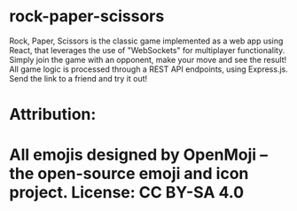 # rock-paper-scissors
Rock, Paper, Scissors is the classic game implemented as a web app using React, that leverages the use of "WebSockets" for multiplayer functionality. Simply join the game with an opponent, make your move and see the result! All game logic is processed through a REST API endpoints, using Express.js. Send the link to a friend and try it out!
# Attribution:
# All emojis designed by OpenMoji – the open-source emoji and icon project. License: CC BY-SA 4.0
